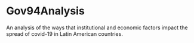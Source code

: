 # Gov94Analysis

An analysis of the ways that institutional and economic factors impact the spread of covid-19 in Latin American countries. 
